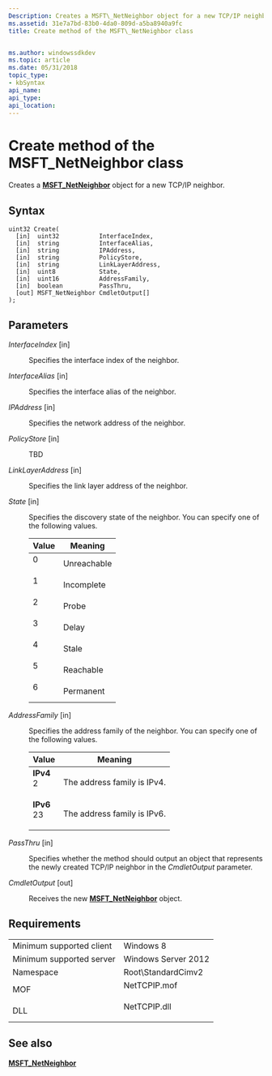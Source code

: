 ```yaml
---
Description: Creates a MSFT\_NetNeighbor object for a new TCP/IP neighbor.
ms.assetid: 31e7a7bd-83b0-4da0-809d-a5ba8940a9fc
title: Create method of the MSFT\_NetNeighbor class


ms.author: windowssdkdev
ms.topic: article
ms.date: 05/31/2018
topic_type: 
- kbSyntax
api_name: 
api_type: 
api_location: 
---
```


# Create method of the MSFT\_NetNeighbor class

Creates a [**MSFT\_NetNeighbor**](msft-netneighbor.md) object for a new TCP/IP neighbor.

## Syntax


```mof
uint32 Create(
  [in]  uint32           InterfaceIndex,
  [in]  string           InterfaceAlias,
  [in]  string           IPAddress,
  [in]  string           PolicyStore,
  [in]  string           LinkLayerAddress,
  [in]  uint8            State,
  [in]  uint16           AddressFamily,
  [in]  boolean          PassThru,
  [out] MSFT_NetNeighbor CmdletOutput[]
);
```



## Parameters

<dl> <dt>

*InterfaceIndex* \[in\]
</dt> <dd>

Specifies the interface index of the neighbor.

</dd> <dt>

*InterfaceAlias* \[in\]
</dt> <dd>

Specifies the interface alias of the neighbor.

</dd> <dt>

*IPAddress* \[in\]
</dt> <dd>

Specifies the network address of the neighbor.

</dd> <dt>

*PolicyStore* \[in\]
</dt> <dd>

TBD

</dd> <dt>

*LinkLayerAddress* \[in\]
</dt> <dd>

Specifies the link layer address of the neighbor.

</dd> <dt>

*State* \[in\]
</dt> <dd>

Specifies the discovery state of the neighbor. You can specify one of the following values.



| Value                                                                        | Meaning                |
|------------------------------------------------------------------------------|------------------------|
| <dl> <dt>0</dt> </dl> | Unreachable<br/> |
| <dl> <dt>1</dt> </dl> | Incomplete<br/>  |
| <dl> <dt>2</dt> </dl> | Probe<br/>       |
| <dl> <dt>3</dt> </dl> | Delay<br/>       |
| <dl> <dt>4</dt> </dl> | Stale<br/>       |
| <dl> <dt>5</dt> </dl> | Reachable<br/>   |
| <dl> <dt>6</dt> </dl> | Permanent<br/>   |



 

</dd> <dt>

*AddressFamily* \[in\]
</dt> <dd>

Specifies the address family of the neighbor. You can specify one of the following values.



| Value                                                                                                                                                                                                            | Meaning                                |
|------------------------------------------------------------------------------------------------------------------------------------------------------------------------------------------------------------------|----------------------------------------|
| <span id="IPv4"></span><span id="ipv4"></span><span id="IPV4"></span><dl> <dt>**IPv4**</dt> <dt>2</dt> </dl>  | The address family is IPv4.<br/> |
| <span id="IPv6"></span><span id="ipv6"></span><span id="IPV6"></span><dl> <dt>**IPv6**</dt> <dt>23</dt> </dl> | The address family is IPv6.<br/> |



 

</dd> <dt>

*PassThru* \[in\]
</dt> <dd>

Specifies whether the method should output an object that represents the newly created TCP/IP neighbor in the *CmdletOutput* parameter.

</dd> <dt>

*CmdletOutput* \[out\]
</dt> <dd>

Receives the new [**MSFT\_NetNeighbor**](msft-netneighbor.md) object.

</dd> </dl>

## Requirements



|                                     |                                                                                         |
|-------------------------------------|-----------------------------------------------------------------------------------------|
| Minimum supported client<br/> | Windows 8<br/>                                                                    |
| Minimum supported server<br/> | Windows Server 2012<br/>                                                          |
| Namespace<br/>                | Root\\StandardCimv2<br/>                                                          |
| MOF<br/>                      | <dl> <dt>NetTCPIP.mof</dt> </dl> |
| DLL<br/>                      | <dl> <dt>NetTCPIP.dll</dt> </dl> |



## See also

<dl> <dt>

[**MSFT\_NetNeighbor**](msft-netneighbor.md)
</dt> </dl>

 

 




